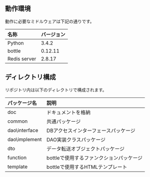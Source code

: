 ## 動作環境
動作に必要なミドルウェアは下記の通りです。

|名称|バージョン|
|:---|:---|
|Python|3.4.2|
|bottle|0.12.11|
|Redis server|2.8.17

## ディレクトリ構成
リポジトリ内は以下のディレクトリで構成されます。

|パッケージ名|説明|
|:---|:---|
|doc|ドキュメントを格納|
|common|共通パッケージ|
|dao\interface|DBアクセスインターフェースパッケージ|
|dao\implement|DAO実装クラスパッケージ|
|dto|データ転送オブジェクトパッケージ|
|function|bottleで使用するファンクションパッケージ|
|template|bottleで使用するHTMLテンプレート|
